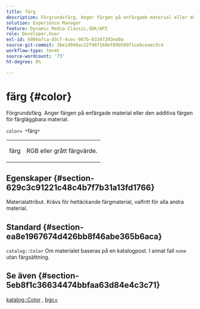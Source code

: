 ```yaml
---
title: färg
description: Förgrundsfärg. Anger färgen på enfärgade material eller den additiva färgen för färgläggbara material.
solution: Experience Manager
feature: Dynamic Media Classic,SDK/API
role: Developer,User
exl-id: 6086a7ca-d3cf-4cec-967b-83347293ea0a
source-git-commit: 3be1d948ac22f907169ef09b509f1cebceaec5c4
workflow-type: tm+mt
source-wordcount: '73'
ht-degree: 0%

---
```


# färg {#color}

Förgrundsfärg. Anger färgen på enfärgade material eller den additiva färgen för färgläggbara material.

`color= *`färg`*`

<table id="simpletable_C5AF9074CCA64EA5921772DF3F7E0F55"> 
 <tr class="strow"> 
  <td class="stentry"> <p><span class="varname"> färg</span> </p> </td> 
  <td class="stentry"> <p>RGB eller grått färgvärde. </p></td> 
 </tr> 
</table>

## Egenskaper {#section-629c3c91221c48c4b7f7b31a13fd1766}

Materialattribut. Krävs för heltäckande färgmaterial, valfritt för alla andra material.

## Standard {#section-ea8e1967674d426bb8f46abe365b6aca}

`catalog::Color` Om materialet baseras på en katalogpost. I annat fall `none` utan färgsättning.

## Se även {#section-5eb8f1c36634474bbfaa63d84e4c3c71}

[katalog::Color](../../../../../ir-api/material-cat/image-rendering-api-ref/c-ir-material-catalog/c-ir-material-data-reference/r-ir-cat-color.md#reference-7639487fe0ac48beb9e8afa4dc845552) , [bgc=](../../../../../ir-api/http-protocol/image-rendering-api-ref/c-ir-http-protocol-ref/c-ir-http-protocol-command-reference/r-ir-bgc.md#reference-3f5c78cea01c4a85aa582076d23aebb0)
